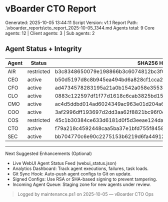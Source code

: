 ﻿# vBoarder CTO Report

Generated: 2025-10-05 13:44:11
Script Version: v1.1
Report Path: .\vboarder_reports\cto_report_2025-10-05_1344.md
Agents total: 9
Core agents: 12 | Client agents: 3 | Sub agents: 2

## Agent Status + Integrity

| Agent | Status     | SHA256 Hash                                                      |
| ----- | ---------- | ---------------------------------------------------------------- |
| AIR   | restricted | b3c8348650079e198866b3c6074812bc3f0c0423375d8612e4aaae5c0b228ef8 |
| CEO   | active     | b50d5197d8c8b945ea494bd6a828cf1cca21a427ef13f279c8b9918ecefbe0b5 |
| CFO   | active     | ad4734578283195a21a0b1542a058e35533e4876d73ff0eb1d7c77ad67fd6f62 |
| CLO   | active     | 0883c122597df1f77d1618c6cab3825bd15df620c435b2d4c5dba0266b9e0eb3 |
| CMO   | active     | ac4d5ddbd014ad6024349ac963e01d204a66311ea985bddf67bd018ecbce4d1e |
| COO   | active     | 3af2996dff193697d2dd3aa62f8821bc96f0eccda405c0a86ae4aabe461758fc |
| COS   | restricted | 45c1b30384ce633d6181d0f5d3eeae124dab9d43ebbe82768d9bf45db28808c6 |
| CTO   | active     | f79a218c4592448caa5ba37e1bfd755f8458274be5a345a845e87c2811da058b |
| SEC   | active     | bb704770c6e90c2275153b6219d6fa449125866cc47f887fc535613b39e27a79 |

---

Next Suggested Enhancements (Optional)

- Live WebUI Agent Status Feed (webui_status.json)
- Analytics Dashboard: Track agent executions, failures, task loads.
- Git Sync Hook: Auto-push agent configs to Git on update.
- Signed Configs: Use RSA or SHA-based signing to prevent tampering.
- Incoming Agent Queue: Staging zone for new agents under review.

> Logged by maintenance.ps1 on 2025-10-05 — vBoarder CTO Ops
